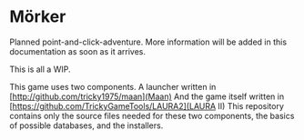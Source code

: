 # Mörker

Planned point-and-click-adventure.
More information will be added in this documentation as soon as it arrives.

This is all a WIP.



This game uses two components.
A launcher written in [http://github.com/tricky1975/maan](Maan)
And the game itself written in [https://github.com/TrickyGameTools/LAURA2](LAURA II)
This repository contains only the source files needed for these two components, the basics of possible databases, and the installers.
